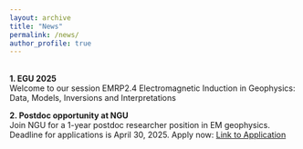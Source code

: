 ```yaml
---
layout: archive
title: "News" 
permalink: /news/ 
author_profile: true
---
```


<br>
<b>1. EGU 2025</b> <br>
Welcome to our session EMRP2.4
Electromagnetic Induction in Geophysics: Data, Models, Inversions and Interpretations
<br>

<b>2. Postdoc opportunity at NGU </b> <br>
Join NGU for a 1-year postdoc researcher position in EM geophysics. Deadline for applications is April 30, 2025.
Apply now: [Link to Application](https://lnkd.in/d4KkVUgZ)

<br>
